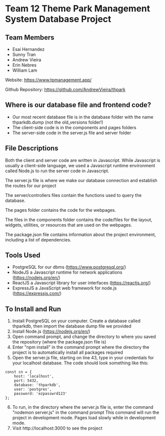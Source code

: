 # Team 12 Theme Park Management System Database Project

## Team Members
- Esai Hernandez
- Sunny Tran
- Andrew Vieira
- Erin Nebres
- William Lam

Website: https://www.tpmanagement.app/

Github Repository: https://github.com/AndrewVieira/thpark

## Where is our database file and frontend code?
- Our most recent database file is in the database folder with the name thparkdb.dump (not the old_versions folder!)
- The client-side code is in the components and pages folders
- The server-side code in the server.js file and server folder

## File Descriptions
Both the client and server code are written in Javascript. While Javascript is usually a client-side language, we used a Javascript runtime environment called Node.js to run the server code in Javascript.

The server.js file is where we make our database connection and establish the routes for our project

The server/controllers files contain the functions used to query the database.

The pages folder contains the code for the webpages.

The files in the components folder contains the code/files for the layout, widgets, utilities, or resources that are used on the webpages.

The package.json file contains information about the project environment, including a list of dependencies.

## Tools Used
- PostgreSQL for our dbms (https://www.postgresql.org/)
- NodeJS a Javascript runtime for network applications (https://nodejs.org/en/)
- ReactJS a Javascript library for user interfaces (https://reactjs.org/)
- ExpressJS a JavaScript web framework for node.js (https://expressjs.com/)

## To Install and Run
1. Install PostgreSQL on your computer. Create a database called thparkdb, then import the database dump file we provided
2. Install Node.js (https://nodejs.org/en/)
3. Open command prompt, and change the directory to where you saved the repository (where the package.json file is)
4. Enter "npm install" in the command prompt where the directory the project is to automatically install all packages required
5. Open the server.js file, starting on line 43, type in your credentials for your localhost database.
The code should look something like this:
```
const cn = {
	host: 'localhost',
	port: 5432,
	database: 'thparkdb',
	user: 'postgres',
	password: 'ezpasswrd123'
};
```
6. To run, in the directory where the server.js file is, enter the command "nodemon server.js" in the command prompt
This command will run the project in development mode. Pages load slowly while in development mode.
7. Visit http://localhost:3000 to see the project
